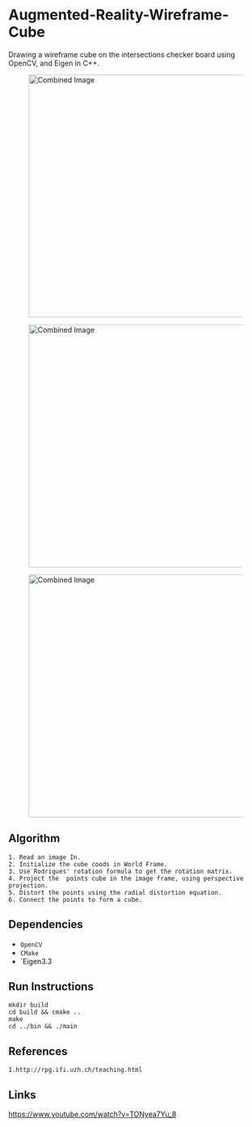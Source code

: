 # Augmented-Reality-Wireframe-Cube

Drawing a wireframe cube on the intersections checker board using OpenCV, and Eigen in C++.

<figure>
 <img src="./images/actual.png" width="480" alt="Combined Image" />
 <figcaption>
 <p></p> 
 </figcaption>
</figure>

<figure>
 <img src="./images/estimated.png" width="480" alt="Combined Image" />
 <figcaption>
 <p></p> 
 </figcaption>
</figure>

<figure>
 <img src="./images/difference.png" width="480" alt="Combined Image" />
 <figcaption>
 <p></p> 
 </figcaption>
</figure>



## Algorithm
```
1. Read an image In.
2. Initialize the cube coods in World Frame.
3. Use Rodrigues' rotation formula to get the rotation matrix.
4. Project the  points cube in the image frame, using perspective projection.
5. Distort the points using the radial distortion equation.
6. Connect the points to form a cube.
```

## Dependencies

* `OpenCV `
* `CMake`
* `Eigen3.3

## Run Instructions
```
mkdir build
cd build && cmake ..
make 
cd ../bin && ./main
```


## References
```
1.http://rpg.ifi.uzh.ch/teaching.html
```

## Links
https://www.youtube.com/watch?v=TONyea7Yu_8
